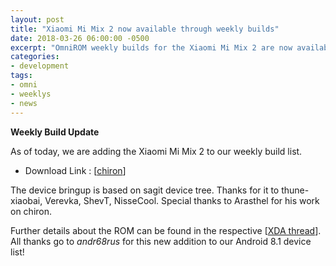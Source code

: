 ```yaml
---
layout: post
title: "Xiaomi Mi Mix 2 now available through weekly builds"
date: 2018-03-26 06:00:00 -0500
excerpt: "OmniROM weekly builds for the Xiaomi Mi Mix 2 are now available!"
categories:
- development
tags:
- omni
- weeklys
- news
---
```



**Weekly Build Update**


As of today, we are adding the Xiaomi Mi Mix 2 to our weekly build list.


 - Download Link : [[chiron](http://dl.omnirom.org/chiron/)]


The device bringup is based on sagit device tree. Thanks for it to thune-xiaobai, Verevka, ShevT, NisseCool.
Special thanks to Arasthel for his work on chiron.

Further details about the ROM can be found in the respective [[XDA thread](https://forum.xda-developers.com/mi-mix-2/development/rom-omnirom-8-1-t3758057)].
All thanks go to *andr68rus* for this new addition to our Android 8.1 device list!

